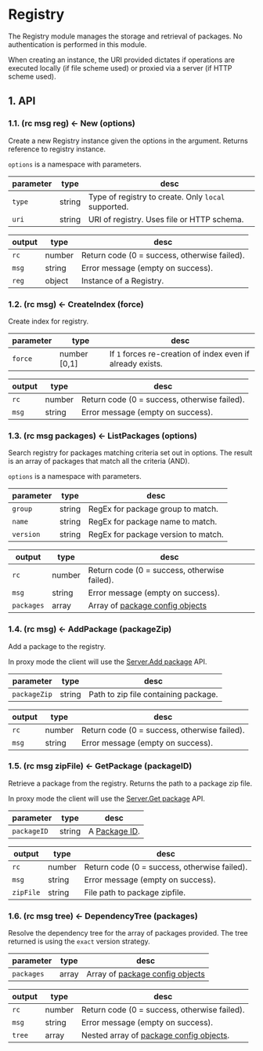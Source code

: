 # Registry

The Registry module manages the storage and retrieval of packages. No authentication is performed in this module.

When creating an instance, the URI provided dictates if operations are executed locally (if file scheme used) or proxied via a server (if HTTP scheme used).

## 1. API

### 1.1. (rc msg reg) ← New (options)

Create a new Registry instance given the options in the argument. Returns reference to registry instance.

`options` is a namespace with parameters.

| parameter | type | desc |
| --- | --- | --- |
| `type` | string | Type of registry to create. Only `local` supported. |
| `uri` | string | URI of registry. Uses file or HTTP schema. |

| output | type | desc |
| --- | --- | --- |
| `rc` | number | Return code (0 = success, otherwise failed). |
| `msg` | string | Error message (empty on success). |
| `reg` | object | Instance of a Registry. |

### 1.2. (rc msg) ← CreateIndex (force)

Create index for registry.

| parameter | type | desc |
| --- | --- | --- |
| `force` | number [0,1] | If `1` forces re-creation of index even if already exists. |

| output | type | desc |
| --- | --- | --- |
| `rc` | number | Return code (0 = success, otherwise failed). |
| `msg` | string | Error message (empty on success). |


### 1.3. (rc msg packages) ← ListPackages (options)

Search registry for packages matching criteria set out in options. The result is an array of packages that match all the criteria (AND).

`options` is a namespace with parameters.

| parameter | type | desc |
| --- | --- | --- |
| `group` | string | RegEx for package group to match. |
| `name` | string | RegEx for package name to match. |
| `version` | string | RegEx for package version to match. |

| output | type | desc |
| --- | --- | --- |
| `rc` | number | Return code (0 = success, otherwise failed). |
| `msg` | string | Error message (empty on success). |
| `packages` | array | Array of [package config objects](./apl-project-schema.json) |


### 1.4. (rc msg) ← AddPackage (packageZip)

Add a package to the registry.

In proxy mode the client will use the [Server.Add package](./Server.md###-3.2.-Add-package) API.

| parameter | type | desc |
| --- | --- | --- |
| `packageZip` | string | Path to zip file containing package. |

| output | type | desc |
| --- | --- | --- |
| `rc` | number | Return code (0 = success, otherwise failed). |
| `msg` | string | Error message (empty on success). |


### 1.5. (rc msg zipFile) ← GetPackage (packageID)

Retrieve a package from the registry. Returns the path to a package zip file.

In proxy mode the client will use the [Server.Get package](./Server.md###-3.3.-Get-package) API.

| parameter | type | desc |
| --- | --- | --- |
| `packageID` | string |  A [Package ID](./Project.md##-1.2.-Project-ID). |

| output | type | desc |
| --- | --- | --- |
| `rc` | number | Return code (0 = success, otherwise failed). |
| `msg` | string | Error message (empty on success). |
| `zipFile` | string | File path to package zipfile. |


### 1.6. (rc msg tree) ← DependencyTree (packages)

Resolve the dependency tree for the array of packages provided. The tree returned is using the `exact` version strategy.

| parameter | type | desc |
| --- | --- | --- |
| `packages` | array | Array of [package config objects](./apl-project-schema.json) |

| output | type | desc |
| --- | --- | --- |
| `rc` | number | Return code (0 = success, otherwise failed). |
| `msg` | string | Error message (empty on success). |
| `tree` | array | Nested array of [package config objects](./apl-project-schema.json). |

